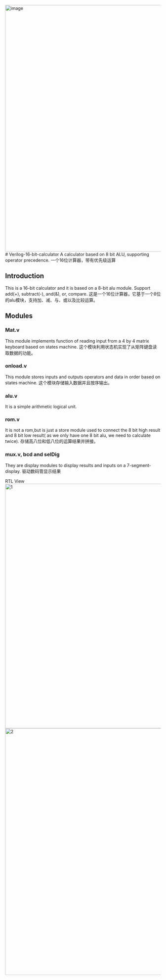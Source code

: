 <img width="797" alt="image" src="https://github.com/Cyberyzy/Verilog-16bit-calculator/assets/110450075/a25b4f33-2c26-43cc-b547-ec9ee05638ac"># Verilog-16-bit-calculator
A calculator based on 8 bit ALU, supporting operator precedence.
一个16位计算器，带有优先级运算
## Introduction

This is a 16-bit calculator and it is based on a 8-bit alu module. Support add(+), subtract(-), and(&), or, compare.
这是一个16位计算器，它基于一个8位的alu模块，支持加、减、与、或以及比较运算。
## Modules

### Mat.v
This module implements function of reading input from a 4 by 4 matrix keyboard based on states machine.
这个模块利用状态机实现了从矩阵键盘读取数据的功能。
### onload.v
This module stores inputs and outputs operators and data in order based on states machine.
这个模块存储输入数据并且按序输出。
### alu.v
It is a simple arithmetic logical unit.
### rom.v
It is not a rom,but is just a store module used to connect the 8 bit high result and 8 bit low result( as we only have one 8 bit alu, we need to calculate twice).
存储高八位和低八位的运算结果并拼接。
### mux.v, bcd and selDig
They are display modules to display results and inputs on a 7-segment-display.
驱动数码管显示结果


RTL View
<img width="790" alt="1" src="https://github.com/Cyberyzy/Verilog-16bit-calculator/assets/110450075/f254a77a-85e7-447d-b315-35b05d2827bf">
<img width="797" alt="2" src="https://github.com/Cyberyzy/Verilog-16bit-calculator/assets/110450075/8281296d-bdbe-4d6c-8dd8-cb2c745e8948">




